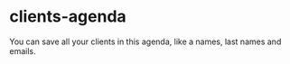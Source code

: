 # clients-agenda
You can save all your clients in this agenda, like a names, last names and emails.
